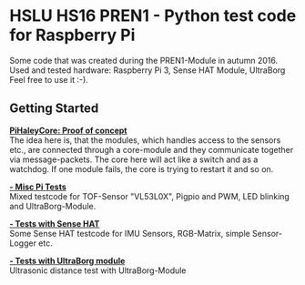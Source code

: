 # HSLU HS16 PREN1 - Python test code for Raspberry Pi

Some code that was created during the PREN1-Module in autumn 2016.<br>
Used and tested hardware: Raspberry Pi 3, Sense HAT Module, UltraBorg
Feel free to use it :-).

## Getting Started

**[PiHaleyCore: Proof of concept](pi_HaleyCore/pi_HaleyCore_PoC)**  
The idea here is, that the modules, which handles access to the sensors etc., 
are connected through a core-module and they communicate together via message-packets.
The core here will act like a switch and as a watchdog.
If one module fails, the core is trying to restart it and so on.
  
**[- Misc Pi Tests](pi_Tests_Misc)**  
Mixed testcode for TOF-Sensor "VL53L0X", Pigpio and PWM, LED blinking and UltraBorg-Module.

**[- Tests with Sense HAT](pi_Tests_SenseHat)**  
Some Sense HAT testcode for IMU Sensors, RGB-Matrix, simple Sensor-Logger etc.  

**[- Tests with UltraBorg module](piUltraBorgUltrasonicTest)**  
Ultrasonic distance test with UltraBorg-Module
